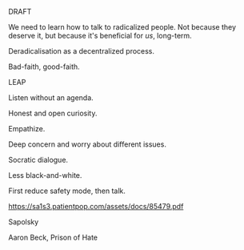 DRAFT

We need to learn how to talk to radicalized people. Not because they deserve it, but because it's beneficial for _us_, long-term.

Deradicalisation as a decentralized process.

Bad-faith, good-faith.

LEAP

Listen without an agenda.

Honest and open curiosity.

Empathize.

Deep concern and worry about different issues.

Socratic dialogue.

Less black-and-white.

First reduce safety mode, then talk.

https://sa1s3.patientpop.com/assets/docs/85479.pdf

Sapolsky

Aaron Beck, Prison of Hate
